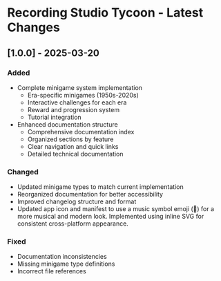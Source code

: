 # Recording Studio Tycoon - Latest Changes

## [1.0.0] - 2025-03-20

### Added
- Complete minigame system implementation
  - Era-specific minigames (1950s-2020s)
  - Interactive challenges for each era
  - Reward and progression system
  - Tutorial integration
- Enhanced documentation structure
  - Comprehensive documentation index
  - Organized sections by feature
  - Clear navigation and quick links
  - Detailed technical documentation

### Changed
- Updated minigame types to match current implementation
- Reorganized documentation for better accessibility
- Improved changelog structure and format
- Updated app icon and manifest to use a music symbol emoji (🎵) for a more musical and modern look. Implemented using inline SVG for consistent cross-platform appearance.

### Fixed
- Documentation inconsistencies
- Missing minigame type definitions
- Incorrect file references 